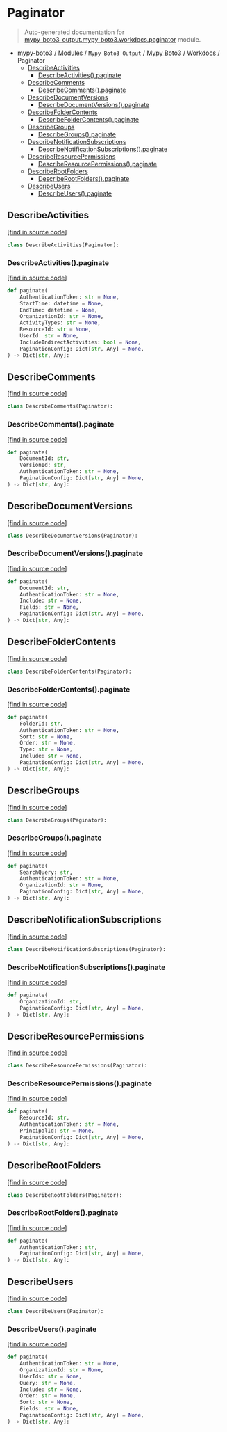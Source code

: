 # Paginator

> Auto-generated documentation for [mypy_boto3_output.mypy_boto3.workdocs.paginator](https://github.com/vemel/mypy_boto3/blob/master/mypy_boto3_output/mypy_boto3/workdocs/paginator.py) module.

- [mypy-boto3](../../../README.md#mypy_boto3) / [Modules](../../../MODULES.md#mypy-boto3-modules) / `Mypy Boto3 Output` / [Mypy Boto3](../index.md#mypy-boto3) / [Workdocs](index.md#workdocs) / Paginator
    - [DescribeActivities](#describeactivities)
        - [DescribeActivities().paginate](#describeactivitiespaginate)
    - [DescribeComments](#describecomments)
        - [DescribeComments().paginate](#describecommentspaginate)
    - [DescribeDocumentVersions](#describedocumentversions)
        - [DescribeDocumentVersions().paginate](#describedocumentversionspaginate)
    - [DescribeFolderContents](#describefoldercontents)
        - [DescribeFolderContents().paginate](#describefoldercontentspaginate)
    - [DescribeGroups](#describegroups)
        - [DescribeGroups().paginate](#describegroupspaginate)
    - [DescribeNotificationSubscriptions](#describenotificationsubscriptions)
        - [DescribeNotificationSubscriptions().paginate](#describenotificationsubscriptionspaginate)
    - [DescribeResourcePermissions](#describeresourcepermissions)
        - [DescribeResourcePermissions().paginate](#describeresourcepermissionspaginate)
    - [DescribeRootFolders](#describerootfolders)
        - [DescribeRootFolders().paginate](#describerootfolderspaginate)
    - [DescribeUsers](#describeusers)
        - [DescribeUsers().paginate](#describeuserspaginate)

## DescribeActivities

[[find in source code]](https://github.com/vemel/mypy_boto3/blob/master/mypy_boto3_output/mypy_boto3/workdocs/paginator.py#L10)

```python
class DescribeActivities(Paginator):
```

### DescribeActivities().paginate

[[find in source code]](https://github.com/vemel/mypy_boto3/blob/master/mypy_boto3_output/mypy_boto3/workdocs/paginator.py#L13)

```python
def paginate(
    AuthenticationToken: str = None,
    StartTime: datetime = None,
    EndTime: datetime = None,
    OrganizationId: str = None,
    ActivityTypes: str = None,
    ResourceId: str = None,
    UserId: str = None,
    IncludeIndirectActivities: bool = None,
    PaginationConfig: Dict[str, Any] = None,
) -> Dict[str, Any]:
```

## DescribeComments

[[find in source code]](https://github.com/vemel/mypy_boto3/blob/master/mypy_boto3_output/mypy_boto3/workdocs/paginator.py#L28)

```python
class DescribeComments(Paginator):
```

### DescribeComments().paginate

[[find in source code]](https://github.com/vemel/mypy_boto3/blob/master/mypy_boto3_output/mypy_boto3/workdocs/paginator.py#L31)

```python
def paginate(
    DocumentId: str,
    VersionId: str,
    AuthenticationToken: str = None,
    PaginationConfig: Dict[str, Any] = None,
) -> Dict[str, Any]:
```

## DescribeDocumentVersions

[[find in source code]](https://github.com/vemel/mypy_boto3/blob/master/mypy_boto3_output/mypy_boto3/workdocs/paginator.py#L41)

```python
class DescribeDocumentVersions(Paginator):
```

### DescribeDocumentVersions().paginate

[[find in source code]](https://github.com/vemel/mypy_boto3/blob/master/mypy_boto3_output/mypy_boto3/workdocs/paginator.py#L44)

```python
def paginate(
    DocumentId: str,
    AuthenticationToken: str = None,
    Include: str = None,
    Fields: str = None,
    PaginationConfig: Dict[str, Any] = None,
) -> Dict[str, Any]:
```

## DescribeFolderContents

[[find in source code]](https://github.com/vemel/mypy_boto3/blob/master/mypy_boto3_output/mypy_boto3/workdocs/paginator.py#L55)

```python
class DescribeFolderContents(Paginator):
```

### DescribeFolderContents().paginate

[[find in source code]](https://github.com/vemel/mypy_boto3/blob/master/mypy_boto3_output/mypy_boto3/workdocs/paginator.py#L58)

```python
def paginate(
    FolderId: str,
    AuthenticationToken: str = None,
    Sort: str = None,
    Order: str = None,
    Type: str = None,
    Include: str = None,
    PaginationConfig: Dict[str, Any] = None,
) -> Dict[str, Any]:
```

## DescribeGroups

[[find in source code]](https://github.com/vemel/mypy_boto3/blob/master/mypy_boto3_output/mypy_boto3/workdocs/paginator.py#L71)

```python
class DescribeGroups(Paginator):
```

### DescribeGroups().paginate

[[find in source code]](https://github.com/vemel/mypy_boto3/blob/master/mypy_boto3_output/mypy_boto3/workdocs/paginator.py#L74)

```python
def paginate(
    SearchQuery: str,
    AuthenticationToken: str = None,
    OrganizationId: str = None,
    PaginationConfig: Dict[str, Any] = None,
) -> Dict[str, Any]:
```

## DescribeNotificationSubscriptions

[[find in source code]](https://github.com/vemel/mypy_boto3/blob/master/mypy_boto3_output/mypy_boto3/workdocs/paginator.py#L84)

```python
class DescribeNotificationSubscriptions(Paginator):
```

### DescribeNotificationSubscriptions().paginate

[[find in source code]](https://github.com/vemel/mypy_boto3/blob/master/mypy_boto3_output/mypy_boto3/workdocs/paginator.py#L87)

```python
def paginate(
    OrganizationId: str,
    PaginationConfig: Dict[str, Any] = None,
) -> Dict[str, Any]:
```

## DescribeResourcePermissions

[[find in source code]](https://github.com/vemel/mypy_boto3/blob/master/mypy_boto3_output/mypy_boto3/workdocs/paginator.py#L93)

```python
class DescribeResourcePermissions(Paginator):
```

### DescribeResourcePermissions().paginate

[[find in source code]](https://github.com/vemel/mypy_boto3/blob/master/mypy_boto3_output/mypy_boto3/workdocs/paginator.py#L96)

```python
def paginate(
    ResourceId: str,
    AuthenticationToken: str = None,
    PrincipalId: str = None,
    PaginationConfig: Dict[str, Any] = None,
) -> Dict[str, Any]:
```

## DescribeRootFolders

[[find in source code]](https://github.com/vemel/mypy_boto3/blob/master/mypy_boto3_output/mypy_boto3/workdocs/paginator.py#L106)

```python
class DescribeRootFolders(Paginator):
```

### DescribeRootFolders().paginate

[[find in source code]](https://github.com/vemel/mypy_boto3/blob/master/mypy_boto3_output/mypy_boto3/workdocs/paginator.py#L109)

```python
def paginate(
    AuthenticationToken: str,
    PaginationConfig: Dict[str, Any] = None,
) -> Dict[str, Any]:
```

## DescribeUsers

[[find in source code]](https://github.com/vemel/mypy_boto3/blob/master/mypy_boto3_output/mypy_boto3/workdocs/paginator.py#L115)

```python
class DescribeUsers(Paginator):
```

### DescribeUsers().paginate

[[find in source code]](https://github.com/vemel/mypy_boto3/blob/master/mypy_boto3_output/mypy_boto3/workdocs/paginator.py#L118)

```python
def paginate(
    AuthenticationToken: str = None,
    OrganizationId: str = None,
    UserIds: str = None,
    Query: str = None,
    Include: str = None,
    Order: str = None,
    Sort: str = None,
    Fields: str = None,
    PaginationConfig: Dict[str, Any] = None,
) -> Dict[str, Any]:
```
